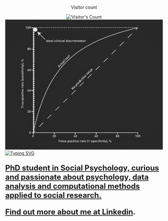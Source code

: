 <div align="center"> 
  <p>Visitor count</p>
  <img src="https://profile-counter.glitch.me/{Gt87It}/count.svg" alt="Visitor's Count" />
</div>

<img src="https://github.com/Gt87It/Gt87It/blob/main/ROC-curve-1.webp" alt="Banner ROC curve">

<div style="display: flex; align-items: right;">
  <a href="https://git.io/typing-svg">
    <img src="https://readme-typing-svg.herokuapp.com?font=Lato&size=23&pause=500&multiline=true&repeat=false&width=450&height=65&lines=Giammaria+Trimarco;Phd+student+at+Sapienza+University+of+Rome" alt="Typing SVG" />
</div>

<p style="font-size: 24px; font-weight: bold;">
  PhD student in Social Psychology, curious and passionate about psychology, data analysis and computational methods applied to social research.
</p>
<p style="font-size: 24px; font-weight: bold;">Find out more about me at <a href="https://www.linkedin.com/in/giammaria-trimarco-82a8151ba/" target="_blank">Linkedin</a>.</p>

<p>
  <a href="https://www.linkedin.com/in/giammaria-trimarco-82a8151ba/" target="_blank">
    <i class="fa fa-linkedin" style="font-size:24px;"></i>
  </a>
</p>


